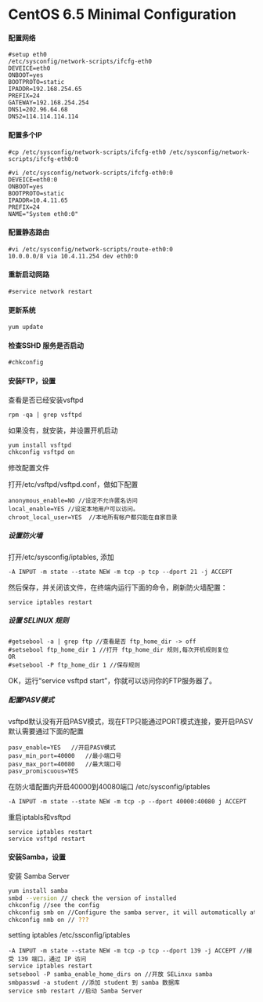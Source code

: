 CentOS 6.5 Minimal Configuration
================================

#### 配置网络

```
#setup eth0
/etc/sysconfig/network-scripts/ifcfg-eth0
DEVEICE=eth0
ONBOOT=yes
BOOTPROTO=static
IPADDR=192.168.254.65
PREFIX=24
GATEWAY=192.168.254.254
DNS1=202.96.64.68
DNS2=114.114.114.114
```

#### 配置多个IP

```
#cp /etc/sysconfig/network-scripts/ifcfg-eth0 /etc/sysconfig/network-scripts/ifcfg-eth0:0

#vi /etc/sysconfig/network-scripts/ifcfg-eth0:0
DEVEICE=eth0:0
ONBOOT=yes
BOOTPROTO=static
IPADDR=10.4.11.65
PREFIX=24
NAME="System eth0:0"
```

#### 配置静态路由

```
#vi /etc/sysconfig/network-scripts/route-eth0:0
10.0.0.0/8 via 10.4.11.254 dev eth0:0
```

#### 重新启动网路
```
#service network restart
```

#### 更新系统
```
yum update
```

#### 检查SSHD 服务是否启动
```
#chkconfig
```



#### 安装FTP，设置
查看是否已经安装vsftpd
```
rpm -qa | grep vsftpd
```
如果没有，就安装，并设置开机启动
```
yum install vsftpd
chkconfig vsftpd on
```

修改配置文件

打开/etc/vsftpd/vsftpd.conf，做如下配置
```
anonymous_enable=NO //设定不允许匿名访问
local_enable=YES //设定本地用户可以访问。
chroot_local_user=YES  //本地所有帐户都只能在自家目录
```

##### 设置防火墙

打开/etc/sysconfig/iptables, 添加
```
-A INPUT -m state --state NEW -m tcp -p tcp --dport 21 -j ACCEPT
```
然后保存，并关闭该文件，在终端内运行下面的命令，刷新防火墙配置：
```
service iptables restart
```

##### 设置 SELINUX 规则
```
#getsebool -a | grep ftp //查看是否 ftp_home_dir -> off
#setsebool ftp_home_dir 1 //打开 ftp_home_dir 规则,每次开机规则复位
OR
#setsebool -P ftp_home_dir 1 //保存规则
```

OK，运行“service vsftpd start”，你就可以访问你的FTP服务器了。

##### 配置PASV模式
vsftpd默认没有开启PASV模式，现在FTP只能通过PORT模式连接，要开启PASV默认需要通过下面的配置
```
pasv_enable=YES   //开启PASV模式
pasv_min_port=40000   //最小端口号
pasv_max_port=40080   //最大端口号
pasv_promiscuous=YES
```
在防火墙配置内开启40000到40080端口 /etc/sysconfig/iptables
```
-A INPUT -m state --state NEW -m tcp -p --dport 40000:40080 j ACCEPT
```
重启iptabls和vsftpd
```
service iptables restart
service vsftpd restart
```

#### 安装Samba，设置
安装 Samba Server
```bash
yum install samba
smbd --version // check the version of installed
chkconfig //see the config
chkconfig smb on //Configure the samba server, it will automatically at boot time
chkconfig nmb on // ???
```
setting iptables /etc/ssconfig/iptables
```
-A INPUT -m state --state NEW -m tcp -p tcp --dport 139 -j ACCEPT //接受 139 端口，通过 IP 访问
service iptables restart 
setsebool -P samba_enable_home_dirs on //开放 SELinxu samba
smbpasswd -a student //添加 student 到 samba 数据库
service smb restart //启动 Samba Server
```
